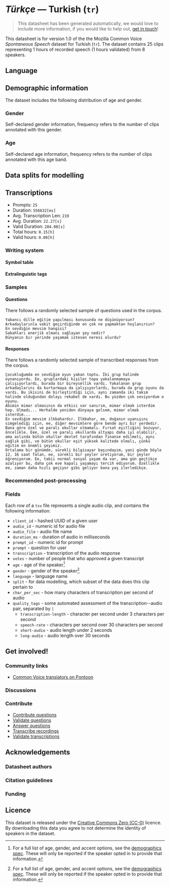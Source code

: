 # *Türkçe* &mdash; Turkish (`tr`)
> This datasheet has been generated automatically, we would love to include more information, if you would like to help out, [get in touch](https://github.com/common-voice/common-voice/blob/main/docs/COMMUNITIES.md)!

This datasheet is for version 1.0 of the the Mozilla Common Voice *Spontaneous Speech* dataset 
for Turkish (`tr`). The dataset contains 25 clips representing 1 hours of recorded
speech (1 hours validated) from 8 speakers.

## Language
<!-- {{LANGUAGE_DESCRIPTION}} -->
<!-- Provide a brief (1-2 paragraph) description of your language -->

## Demographic information
The dataset includes the following distribution of age and gender.
<!-- You can get a lot of the information in this section from https://analyzer.cv-toolbox.web.tr/browse -->

### Gender
Self-declared gender information, frequency refers to the number of clips annotated with this gender.
<!-- {{GENDER_TABLE}} -->
<!-- @ AUTOMATICALLY GENERATED @ -->
<!-- | Gender | Frequency |
|--------|-----------|
| male, masculine | ? |
| undeclared | ? |
| female, feminine | ? | -->

### Age
Self-declared age information, frequency refers to the number of clips annotated with this age band.
<!-- {{AGE_TABLE}} -->
<!-- @ AUTOMATICALLY GENERATED @ -->
<!-- | Age band | Frequency |
|----------|-----------|
| teens | ? |
| twenties | ? |
| thirties | ? |
| fourties | ? |
| fifties | ? |
   ...if other age ranges are present in your data, add rows... -->

## Data splits for modelling

## Transcriptions
* Prompts: `25`
* Duration: `556632[ms]`
* Avg. Transcription Len: `219`
* Avg. Duration: `22.27[s]`
* Valid Duration: `284.08[s]`
* Total hours: `0.15[h]`
* Valid hours: `0.08[h]`
<!-- {{TRANSCRIPTIONS_DESCRIPTION}} -->
<!-- A description of the transcription system used -->

### Writing system
<!-- {{WRITING_SYSTEM_DESCRIPTION}} -->
<!-- @ OPTIONAL @ -->
<!-- A description of the writing system (or writing systems) used in the text corpus -->

#### Symbol table
<!-- {{ALPHABET_TABLE}} -->
<!-- @ OPTIONAL @ -->
<!-- If the writing system is alphabetic, you can include the valid alphabet here -->

#### Extralinguistic tags

### Samples

#### Questions
There follows a randomly selected sample of questions used in the corpus.

```
Yabancı dille eğitim yapılması konusunda ne düşünüyorsun?
Arkadaşlarınla vakit geçirdiğinde en çok ne yapmaktan hoşlanırsın?
En sevdiğin mevsim hangisi?
Sabahları enerjik olmanı sağlayan şey nedir?
Dünyanın bir yerinde yaşamak istesen neresi olurdu?
```
<!-- {{QUESTIONS_SAMPLE}} -->

#### Responses
There follows a randomly selected sample of transcribed responses from the corpus.

```
Çocukluğumda en sevdiğim oyun yakan toptu. İki grup halinde oynanıyordu. Ee, gruplardaki kişiler topa yakalanmamaya çalışıyorlardı, burada bir bireysellik vardı. Yakalanan grup arkadaşlarını da kurtarmaya da çalışıyorlardı, burada da grup oyunu da vardı. Bu ikisini de birleştirdiği için, aynı zamanda iki takım halinde olduğundan dolayı rekabet de vardı. Bu yüzden çok seviyordum o oyunu.
Abimin mimar olmasının da etkisi var sanırım, mimar olmak isterdim hep. Olmadı... Herhalde yeniden dünyaya gelsem, mimar olmak isterdim...
En sevdiğim mevsim ilkbahardır. İlkbahar, ee, doğanın uyanışını simgelediği için, ee, diğer mevsimlere göre bende ayrı bir yerdedir.
Bana göre özel ve paralı okullar olmamalı. Fırsat eşitliğini bozuyor, öncelikle. Eee, özel ve paralı okullarda altyapı daha iyi olabilir, ama aslında bütün okullar devlet tarafından finanse edilmeli, aynı sağlık gibi, ve bütün okullar eşit yüksek kalitede olmalı, çünkü eğitim en önemli şeyimiz.
Ortalama bir günümde, sürekli bilgisayar başındayım, yani günde böyle 12, 16 saat falan, ee, sürekli bir şeyler üretiyorum, bir şeyler öğreniyorum. Ee, tabii normal sosyal yaşam da var, ama gün geçtikçe azalıyor bu, daha çok eve kapalı yaşamayı tercih ediyorum. Özellikle ee, zaman daha hızlı geçiyor gibi geliyor bana yaş ilerledikçe.
```
<!-- {{TRANSCRIPTIONS_SAMPLE}} -->

### Recommended post-processing
<!-- {{RECOMMENDED_POSTPROCESSING_DESCRIPTION}} -->
<!-- @ OPTIONAL @ -->
<!-- What should people do before they use the data, for example Unicode normalisation or normalisation of extralinguistic tags -->

### Fields
Each row of a `tsv` file represents a single audio clip, and contains the following information:

* `client_id` - hashed UUID of a given user
* `audio_id` - numeric id for audio file
* `audio_file` - audio file name
* `duration_ms` - duration of audio in milliseconds
* `prompt_id` - numeric id for prompt
* `prompt` - question for user
* `transcription` - transcription of the audio response
* `votes` - number of people that who approved a given transcript
* `age` - age of the speaker[^1]
* `gender` - gender of the speaker[^1]
* `language` - language name
* `split` - for data modelling, which subset of the data does this clip pertain to
* `char_per_sec` - how many characters of transcription per second of audio
* `quality_tags` - some automated assessment of the transcription--audio pair, separated by `|`
   *  `transcription-length` - character per second under 3 characters per second
   * `speech-rate` - characters per second over 30 characters per second
   * `short-audio` - audio length under 2 seconds
   * `long-audio` - audio length over 30 seconds

#### 
[^1]: For a full list of age, gender, and accent options, see the
[demographics
spec](https://github.com/common-voice/common-voice/blob/main/web/src/stores/demographics.ts). These
will only be reported if the speaker opted in to provide that
information.

## Get involved!

### Community links
* [Common Voice translators on Pontoon](https://pontoon.mozilla.org/tr/common-voice/contributors/)
<!-- {{COMMUNITY_LINKS_LIST}} -->
<!-- @ OPTIONAL @ -->
<!-- Links to community chats / fora -->

### Discussions
<!-- {{DISCUSSION_LINKS_LIST}} -->
<!-- @ OPTIONAL @ -->
<!-- Any links to discussions, for example on Discourse or other fora or blogs can be included here -->

### Contribute
* [Contribute questions](https://commonvoice.mozilla.org/spontaneous-speech/beta/question)
* [Validate questions](https://commonvoice.mozilla.org/spontaneous-speech/beta/validate)
* [Answer questions](https://commonvoice.mozilla.org/spontaneous-speech/beta/prompts)
* [Transcribe recordings](https://commonvoice.mozilla.org/spontaneous-speech/beta/transcribe)
* [Validate transcriptions](https://commonvoice.mozilla.org/spontaneous-speech/beta/check-transcript)
<!-- {{CONTRIBUTE_LINKS_LIST}} -->
<!-- Here you can include links for how to contribute to the dataset -->

## Acknowledgements

### Datasheet authors
<!-- {{DATASHEET_AUTHORS_LIST}} -->
<!-- A list in the format of: Your Name <email@email.com> -->

### Citation guidelines
<!-- {{CITATION_DESCRIPTION}} -->
<!-- @ OPTIONAL @ -->
<!-- If you published a paper and would like people to cite it, you can include the BiBTeX here -->

### Funding
<!-- {{FUNDING_DESCRIPTION}} -->
<!-- @ OPTIONAL @ -->
<!-- If you received any funding, you can include the acknowledgement here -->

## Licence
This dataset is released under the [Creative Commons Zero (CC-0)](https://creativecommons.org/public-domain/cc0/) licence. By downloading this data
you agree to not determine the identity of speakers in the dataset.